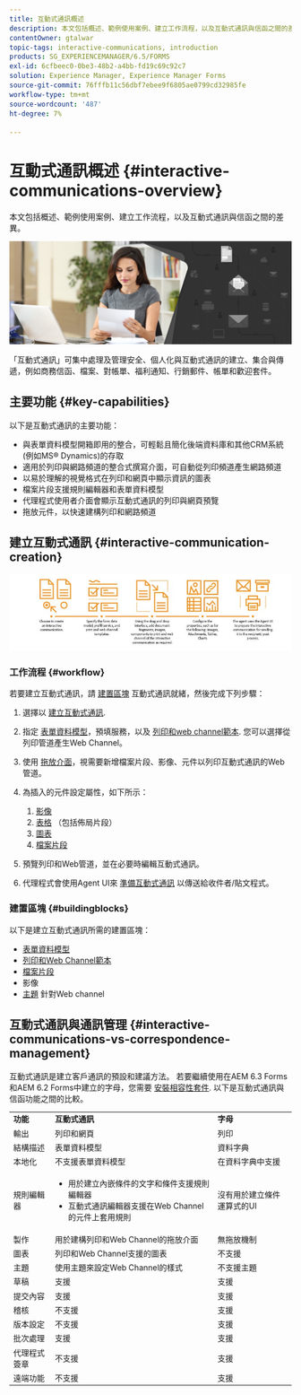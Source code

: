 ```yaml
---
title: 互動式通訊概述
description: 本文包括概述、範例使用案例、建立工作流程，以及互動式通訊與信函之間的差異。
contentOwner: gtalwar
topic-tags: interactive-communications, introduction
products: SG_EXPERIENCEMANAGER/6.5/FORMS
exl-id: 6cfbeec0-0be3-48b2-a4bb-fd19c69c92c7
solution: Experience Manager, Experience Manager Forms
source-git-commit: 76fffb11c56dbf7ebee9f6805ae0799cd32985fe
workflow-type: tm+mt
source-wordcount: '487'
ht-degree: 7%

---
```



# 互動式通訊概述 {#interactive-communications-overview}

本文包括概述、範例使用案例、建立工作流程，以及互動式通訊與信函之間的差異。

![hero-image](do-not-localize/correspondence-management.png)

「互動式通訊」可集中處理及管理安全、個人化與互動式通訊的建立、集合與傳遞，例如商務信函、檔案、對帳單、福利通知、行銷郵件、帳單和歡迎套件。

## 主要功能 {#key-capabilities}

以下是互動式通訊的主要功能：

- 與表單資料模型開箱即用的整合，可輕鬆且簡化後端資料庫和其他CRM系統(例如MS® Dynamics)的存取
- 適用於列印與網路頻道的整合式撰寫介面，可自動從列印頻道產生網路頻道
- 以易於理解的視覺格式在列印和網頁中顯示資訊的圖表
- 檔案片段支援規則編輯器和表單資料模型
- 代理程式使用者介面會顯示互動式通訊的列印與網頁預覽
- 拖放元件，以快速建構列印和網路頻道

## 建立互動式通訊 {#interactive-communication-creation}

![interactive_communication-01](assets/interactive_communication-01.jpg)

### 工作流程 {#workflow}

若要建立互動式通訊，請 [建置區塊](#buildingblocks) 互動式通訊就緒，然後完成下列步驟：

1. 選擇以 [建立互動式通訊](/help/forms/using/create-interactive-communication.md).

1. 指定 [表單資料模型](/help/forms/using/data-integration.md)，預填服務，以及 [列印和web channel範本](/help/forms/using/web-channel-print-channel.md). 您可以選擇從列印管道產生Web Channel。

1. 使用 [拖放介面](/help/forms/using/introduction-interactive-communication-authoring.md)，視需要新增檔案片段、影像、元件以列印互動式通訊的Web管道。
1. 為插入的元件設定屬性，如下所示：

   1. [影像](/help/forms/using/create-interactive-communication.md#step2)
   1. [表格](/help/forms/using/create-interactive-communication.md#tables) （包括佈局片段）
   1. [圖表](/help/forms/using/chart-component-interactive-communications.md)
   1. [檔案片段](/help/forms/using/create-interactive-communication.md#document-fragment-properties)

1. 預覽列印和Web管道，並在必要時編輯互動式通訊。
1. 代理程式會使用Agent UI來 [準備互動式通訊](/help/forms/using/prepare-send-interactive-communication.md) 以傳送給收件者/貼文程式。

### 建置區塊 {#buildingblocks}

以下是建立互動式通訊所需的建置區塊：

- [表單資料模型](/help/forms/using/data-integration.md)
- [列印和Web Channel範本](/help/forms/using/web-channel-print-channel.md)
- [檔案片段](/help/forms/using/document-fragments.md)
- 影像
- [主題](/help/forms/using/themes.md) 針對Web channel

## 互動式通訊與通訊管理 {#interactive-communications-vs-correspondence-management}

互動式通訊是建立客戶通訊的預設和建議方法。 若要繼續使用在AEM 6.3 Forms和AEM 6.2 Forms中建立的字母，您需要 [安裝相容性套件](/help/forms/using/compatibility-package.md). 以下是互動式通訊與信函功能之間的比較。

<table>
 <tbody>
  <tr>
   <td><strong>功能</strong></td>
   <td><strong>互動式通訊</strong></td>
   <td><strong>字母</strong></td>
  </tr>
  <tr>
   <td>輸出</td>
   <td>列印和網頁</td>
   <td>列印</td>
  </tr>
  <tr>
   <td>結構描述</td>
   <td>表單資料模型 </td>
   <td>資料字典 </td>
  </tr>
  <tr>
   <td>本地化</td>
   <td>不支援表單資料模型</td>
   <td>在資料字典中支援</td>
  </tr>
  <tr>
   <td>規則編輯器</td>
   <td>
    <ul>
     <li>用於建立內嵌條件的文字和條件支援規則編輯器</li>
     <li>互動式通訊編輯器支援在Web Channel的元件上套用規則</li>
    </ul> </td>
   <td>沒有用於建立條件運算式的UI</td>
  </tr>
  <tr>
   <td>製作</td>
   <td>用於建構列印和Web Channel的拖放介面</td>
   <td>無拖放機制 </td>
  </tr>
  <tr>
   <td>圖表</td>
   <td>列印和Web Channel支援的圖表</td>
   <td>不支援</td>
  </tr>
  <tr>
   <td>主題</td>
   <td>使用主題來設定Web Channel的樣式</td>
   <td>不支援主題</td>
  </tr>
   <tr>
   <td>草稿</td>
   <td>支援</td>
   <td>支援</td>
  </tr>
   <tr>
   <td>提交內容</td>
   <td>支援</td>
   <td>支援</td>
  </tr>
  <tr>
  <tr>
   <td>稽核</td>
   <td>不支援</td>
   <td>支援</td>
  </tr>
   <tr>
   <td>版本設定</td>
   <td>不支援</td>
   <td>支援</td>
  </tr>
   <td>批次處理</td>
   <td>支援 </td>
   <td>支援</td>
  </tr>
  <tr>
   <td>代理程式簽章</td>
   <td>不支援</td>
   <td>支援</td>
  </tr>
  <tr>
   <td>遠端功能</td>
   <td>不支援</td>
   <td>支援</td>
  </tr>
 </tbody>
</table>
